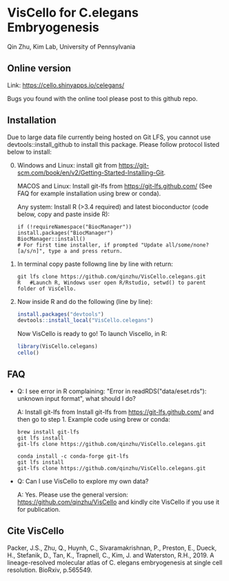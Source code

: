 VisCello for C.elegans Embryogenesis
================
Qin Zhu, Kim Lab, University of Pennsylvania

Online version
------------------------

Link: https://cello.shinyapps.io/celegans/

Bugs you found with the online tool please post to this github repo.

Installation
--------------------------------------

Due to large data file currently being hosted on Git LFS, you cannot use devtools::install_github to install this package. 
Please follow protocol listed below to install:

0. Windows and Linux: install git from https://git-scm.com/book/en/v2/Getting-Started-Installing-Git. 

    MACOS and Linux: Install git-lfs from https://git-lfs.github.com/ (See FAQ for example installation using brew or conda).
    
    Any system: Install R (>3.4 required) and latest bioconductor (code below, copy and paste inside R):
    
    ```
    if (!requireNamespace("BiocManager"))
    install.packages("BiocManager")
    BiocManager::install()
    # For first time installer, if prompted "Update all/some/none? [a/s/n]", type a and press return.
    ```

1. In terminal copy paste followng line by line with return:

    ```
    git lfs clone https://github.com/qinzhu/VisCello.celegans.git
    R   #Launch R, Windows user open R/Rstudio, setwd() to parent folder of VisCello. 
    ```

2. Now inside R and do the following (line by line):

    ``` r
    install.packages("devtools") 
    devtools::install_local("VisCello.celegans")
    ```

    Now VisCello is ready to go! To launch Viscello, in R:

    ``` r
    library(VisCello.celegans)
    cello()
    ```

FAQ
-------------------------

* Q: I see error in R complaining: "Error in readRDS("data/eset.rds"): unknown input format", what should I do?
    
    A: Install git-lfs from Install git-lfs from https://git-lfs.github.com/ and then go to step 1. Example code using brew or conda:
    
    ```
    brew install git-lfs
    git lfs install
    git-lfs clone https://github.com/qinzhu/VisCello.celegans.git
    ```
    
    ```
    conda install -c conda-forge git-lfs
    git lfs install
    git-lfs clone https://github.com/qinzhu/VisCello.celegans.git
    ```

* Q: Can I use VisCello to explore my own data?
    
  A: Yes. Please use the general version: https://github.com/qinzhu/VisCello and kindly cite VisCello if you use it for publication.
  

Cite VisCello
-------------------------

Packer, J.S., Zhu, Q., Huynh, C., Sivaramakrishnan, P., Preston, E., Dueck, H., Stefanik, D., Tan, K., Trapnell, C., Kim, J. and Waterston, R.H., 2019. A lineage-resolved molecular atlas of C. elegans embryogenesis at single cell resolution. BioRxiv, p.565549.
